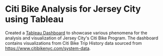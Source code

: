 # Citi Bike Analysis for Jersey City using Tableau

Created a [Tableau Dashboard](https://public.tableau.com/profile/atulnulkar#!/vizhome/CitiBikeAnalysisforJerseyCityOct2019-Mar2020/CitiBikeAnalyticsOct2019-Mar2020) to showcase various phenomena for the analysis and visualization of Jersey City's Citi Bike Program. The dashboard contains visualizations from Citi Bike Trip History data sourced from https://www.citibikenyc.com/system-data.
